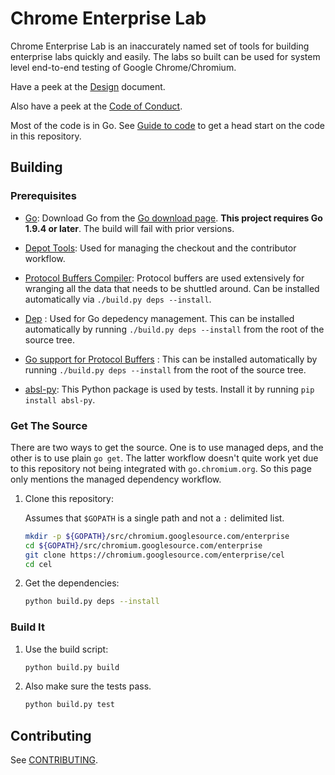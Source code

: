 # Chrome Enterprise Lab

Chrome Enterprise Lab is an inaccurately named set of tools for building
enterprise labs quickly and easily. The labs so built can be used for system
level end-to-end testing of Google Chrome/Chromium.

Have a peek at the [Design](/docs/design-overview.md) document.

Also have a peek at the [Code of Conduct](./CODE_OF_CONDUCT.md).

Most of the code is in Go. See [Guide to code](/docs/guide-to-code.md) to get a
head start on the code in this repository.

## Building

### Prerequisites

* [Go][]: Download Go from the [Go download page][]. **This project requires Go
    1.9.4 or later**. The build will fail with prior versions.

* [Depot Tools][]: Used for managing the checkout and the contributor workflow.

* [Protocol Buffers Compiler][]: Protocol buffers are used extensively for
    wranging all the data that needs to be shuttled around. Can be installed
    automatically via `./build.py deps --install`.

* [Dep][] : Used for Go depedency management. This can be installed
    automatically by running `./build.py deps --install` from the root of the
    source tree.

* [Go support for Protocol Buffers][] : This can be installed automatically by
  running `./build.py deps --install` from the root of the source tree.

* [absl-py][]: This Python package is used by tests. Install it by running
  `pip install absl-py`.

[Go]: https://golang.org/
[Go download page]: https://golang.org/dl/
[Depot Tools]: https://dev.chromium.org/developers/how-tos/install-depot-tools
[Protocol Buffers Compiler]: https://developers.google.com/protocol-buffers/
[Dep]: https://github.com/golang/dep
[Go support for Protocol Buffers]: https://github.com/golang/protobuf
[absl-py]: https://pypi.org/project/absl-py/

### Get The Source

There are two ways to get the source. One is to use managed deps, and the other
is to use plain `go get`. The latter workflow doesn't quite work yet due to this
repository not being integrated with `go.chromium.org`. So this page only
mentions the managed dependency workflow.

1. Clone this repository:

   Assumes that `$GOPATH` is a single path and not a `:` delimited list.

   ``` sh
   mkdir -p ${GOPATH}/src/chromium.googlesource.com/enterprise
   cd ${GOPATH}/src/chromium.googlesource.com/enterprise
   git clone https://chromium.googlesource.com/enterprise/cel
   cd cel
   ```

2. Get the dependencies:

   ``` sh
   python build.py deps --install
   ```

### Build It

1. Use the build script:

   ``` sh
   python build.py build
   ```

2. Also make sure the tests pass.

   ``` sh
   python build.py test
   ```

## Contributing

See [CONTRIBUTING](./CONTRIBUTING.md).


